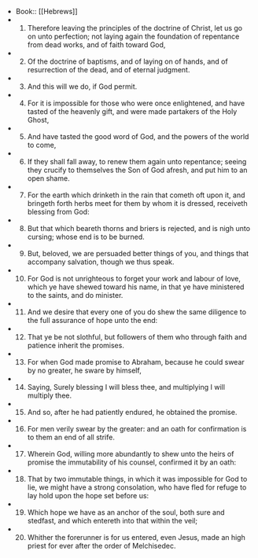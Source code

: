 - Book:: [[Hebrews]]
- 1. Therefore leaving the principles of the doctrine of Christ, let us go on unto perfection; not laying again the foundation of repentance from dead works, and of faith toward God,
- 2. Of the doctrine of baptisms, and of laying on of hands, and of resurrection of the dead, and of eternal judgment.
- 3. And this will we do, if God permit.
- 4. For it is impossible for those who were once enlightened, and have tasted of the heavenly gift, and were made partakers of the Holy Ghost,
- 5. And have tasted the good word of God, and the powers of the world to come,
- 6. If they shall fall away, to renew them again unto repentance; seeing they crucify to themselves the Son of God afresh, and put him to an open shame.
- 7. For the earth which drinketh in the rain that cometh oft upon it, and bringeth forth herbs meet for them by whom it is dressed, receiveth blessing from God:
- 8. But that which beareth thorns and briers is rejected, and is nigh unto cursing; whose end is to be burned.
- 9. But, beloved, we are persuaded better things of you, and things that accompany salvation, though we thus speak.
- 10. For God is not unrighteous to forget your work and labour of love, which ye have shewed toward his name, in that ye have ministered to the saints, and do minister.
- 11. And we desire that every one of you do shew the same diligence to the full assurance of hope unto the end:
- 12. That ye be not slothful, but followers of them who through faith and patience inherit the promises.
- 13. For when God made promise to Abraham, because he could swear by no greater, he sware by himself,
- 14. Saying, Surely blessing I will bless thee, and multiplying I will multiply thee.
- 15. And so, after he had patiently endured, he obtained the promise.
- 16. For men verily swear by the greater: and an oath for confirmation is to them an end of all strife.
- 17. Wherein God, willing more abundantly to shew unto the heirs of promise the immutability of his counsel, confirmed it by an oath:
- 18. That by two immutable things, in which it was impossible for God to lie, we might have a strong consolation, who have fled for refuge to lay hold upon the hope set before us:
- 19. Which hope we have as an anchor of the soul, both sure and stedfast, and which entereth into that within the veil;
- 20. Whither the forerunner is for us entered, even Jesus, made an high priest for ever after the order of Melchisedec.
